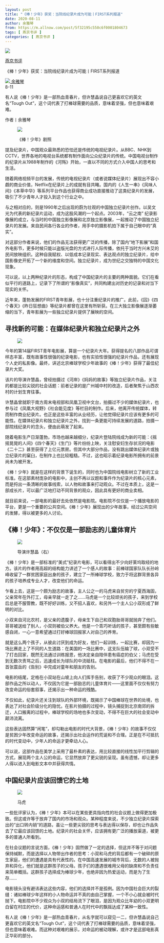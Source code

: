 ```yaml
---
layout: post
title: "《棒！少年》获奖：当院线纪录片成为可能丨FIRST系列报道"
date: 2020-08-11
author: 余雅琴
from: https://m.allnow.com/post/5f32195c550c6f0001804673
tags: [ 燕京书评 ]
categories: [ 燕京书评 ]
---
```


<div class="main" data-v-7f77c10f="" data-v-c130297e="">
 <div class="head-img-wrap" data-v-7f77c10f="">
  <img class="head-img" data-v-7f77c10f="" src="//img.allhistory.com/5f32132a550c6f0001804652.jpg?imageView2/2/w/750"/>
  <!-- -->
 </div>
 <div class="column-wrap" data-v-7f77c10f="">
  <p class="column" data-v-7f77c10f="">
   <a class="column-link" data-v-7f77c10f="" href="/column/199">
    燕京书评
   </a>
   <!-- -->
  </p>
  <p class="title" data-v-7f77c10f="">
   《棒！少年》获奖：当院线纪录片成为可能丨FIRST系列报道
  </p>
 </div>
 <div class="author-wrap" data-v-7f77c10f="">
  <div class="left" data-v-7f77c10f="">
   <a class="single-avatar" data-v-7f77c10f="" href="/user/1053313">
    <img data-v-7f77c10f="" src="//pic.allhistory.com/T1LXCCBgET1RCvBVdK.jpg?imageView2/2/w/64"/>
   </a>
   <a class="single-name" data-v-7f77c10f="" href="/user/1053313">
    余雅琴
   </a>
   <div class="icon" data-v-7f77c10f="">
   </div>
  </div>
  <div class="time" data-v-7f77c10f="">
   8-11
  </div>
 </div>
 <div class="abstract-wrap" data-v-7f77c10f="">
  <p class="abstract" data-v-7f77c10f="">
   有人说《棒！少年》是一部热血青春片，但许慧晶说自己更喜欢它的英文名“Tough Out”，这个词代表了打棒球需要的品质，意味着坚强，但也意味着艰难。
  </p>
 </div>
 <div data-v-7f77c10f="" id="article-content">
  <p>
  </p>
  <p>
   作者丨余雅琴
  </p>
  <p>
  </p>
  <figure class="image-box dls-image-block dls-media-image">
   <img src="//img.allhistory.com/5f3212c4851391000133d829.jpg?imageView2/2/w/800"/>
   <figcaption class="dls-image-capture">
    <p>
     《棒！少年》剧照
    </p>
   </figcaption>
  </figure>
  <p>
  </p>
  <p>
   提及纪录片，中国观众最熟悉的恐怕还是传统的电视纪录片。从BBC、NHK到CCTV，世界各地的电视台系统都有制作面向公众纪录片的传统。中国电视台制作的纪录片从1988年制作的《河殇》开始，一直以不同的方式介入中国人的思考和生活。
  </p>
  <p>
  </p>
  <p>
   随着网络视频平台的发展，传统的电视纪录片（或者说媒体纪录片）展现出不容小觑的商业价值，Netflix在纪录片上的成就有目共睹。国内的《人生一串》《风味人间》《本草中华》等系列平台作品也获得商业成功直接推动了这类纪录片的发展，吸引了不少青年人才投入到这个行业之中。
  </p>
  <p>
  </p>
  <p>
   与之相对应的，则是1990年之后出现的蔚为壮观的中国独立纪录片创作。以吴文光为代表的新纪录片运动，成为这股风潮的一个起点。2003年，“云之南” 纪录影像展的成立，与当时的中国独立影像展和北京独立影像展，一起推动了中国独立纪录片的发展。来自民间各行各业的作者，用手中的摄影机拍下属于自己眼中的“真实”。
  </p>
  <p>
  </p>
  <p>
   对这部分作者来说，他们的作品无法获得更广泛的传播，除了国内“地下影展”和国外电影节，更多时候只能以盗版光盘的方式进行人际传播，依托于当时方兴未艾的民间放映组织。这种自我赋权、以低成本记录现实、表达观点的独立纪录片，给中国影像史开拓了一个新的维度和空间。独立纪录片，成为世纪之交独特的中国文化现象。
  </p>
  <p>
  </p>
  <p>
   可以说，以上两种纪录片的形态，构成了中国纪录片的主要的两种面貌。它们在看似平行的道路上，记录下了所谓的“影像真实”，共同构建出对历史的记录和对当下现实的关怀。
  </p>
  <p>
  </p>
  <p>
   近年来，蓬勃发展的FIRST青年影展，也十分注重纪录片的推广。此前，《囚》《四个春天》《昨日狂想曲》等纪录片都曾在这里有所斩获。在三大独立影像展逐渐萎缩的当下，青年影展为一些独立纪录片提供了展映的空间。
  </p>
  <p>
  </p>
  <h2>
   寻找新的可能：在媒体纪录片和独立纪录片之外
  </h2>
  <p>
  </p>
  <figure class="image-box dls-image-block dls-media-image">
   <img src="//img.allhistory.com/5f3212c5851391000133d82a.jpg?imageView2/2/w/800"/>
   <figcaption class="dls-image-capture">
    <p>
    </p>
   </figcaption>
  </figure>
  <p>
  </p>
  <p>
   今年的第14届FIRST青年电影展，算是一个纪录片大年。获得提名的八部作品可谓样态丰富，既有故事性很强的纪录电影，也有实验性很强的纪录片作品，还有展现个人史的私影像。最终，讲述北京棒球学校少年故事的《棒！少年》获得了最佳纪录片大奖。
  </p>
  <p>
  </p>
  <p>
   该片的导演许慧晶，曾经拍摄过《河岸》《妈妈的故事》等独立纪录片作品，关注的都是比较尖锐的社会话题：前者记录的是广州城中村的改造，后者聚焦于山西农村的计划生育往事。
  </p>
  <p>
  </p>
  <p>
   许慧晶曾就职于南方周末电视部和凤凰卫视中文台，拍摄过不少的媒体纪录片，也参与过《凤凰大视野》《社会能见度》等栏目的制作。后来，他离开传统媒体，转而制作商业纪录片。也正是这些丰富的从业经历，让他觉得纪录片应该有更多的可能性。在媒体纪录片和独立纪录片之外，找到一条更能可持续发展的道路，拍摄一部院线纪录片的念头，便由此萌发了起来。
  </p>
  <p>
  </p>
  <p>
   随着电影生产日渐蓬勃，市场也越来越细分，纪录片登陆院线成为新的可能：《摇摇晃晃的人间》《四个春天》《生门》等片纷纷上映，关注慰安妇生存状况的电影《二十二》甚至获得了上亿元票房。但其中大部分作品，没有跳出媒体纪录片或独立纪录片的窠臼，在制作上也比较粗糙。不过，这也昭示着纪录电影所拥有的前景尚未为被开发。
  </p>
  <p>
  </p>
  <p>
   《棒！少年》就是在这样的背景下诞生的，同时也为中国院线电影树立了新的工业标准。在这部素材庞杂的电影中，主创不再以议题和事件作为纪录片的核心元素，而是捋出一条清晰的故事线索，以人物和故事来打动观众。不过在本质上，这是一部成长片，可以最广泛地打动不同背景的观众，因此具有更好的商业卖相。
  </p>
  <p>
  </p>
  <p>
   就目前来说，一部电影的最好去处依然是电影院。电影院不仅仅是一个播放电影的平台，更是一个重要的公共空间。《棒！少年》展现出的少年故事，经过公共空间的发酵，得以被更多的人讨论。
  </p>
  <p>
  </p>
  <h2>
   《棒！少年》：不仅仅是一部励志的儿童体育片
  </h2>
  <p>
  </p>
  <figure class="image-box dls-image-block dls-media-image">
   <img src="//img.allhistory.com/5f3212c5550c6f0001804650.jpg?imageView2/2/w/800"/>
   <figcaption class="dls-image-capture">
    <p>
     导演许慧晶（右）
    </p>
   </figcaption>
  </figure>
  <p>
  </p>
  <p>
   《棒！少年》是一部标准的“美式”纪录片电影，可以看得出不少向好莱坞取经的地方。该片的作者用高超的结构能力讲述了一个感人的故事：前棒球国家队队长孙岭峰收留了一群贫困家庭出身的孩子，建立了一所棒球学校，致力于将这群背景各异的孩子培养成专业人才，改变他们的命运。
  </p>
  <p>
  </p>
  <p>
   乍看上去，这是一个颇为励志的故事，主人公之一的马虎来自贫穷的宁夏西海固，父亲常年在外打工，母亲早就一走了之……马虎是一个比较顽劣的孩子，来到学校后总是不服管教，既不好好训练，又不招人喜欢，和另外一个主人公小双形成了鲜明的对比。
  </p>
  <p>
  </p>
  <p>
   小双来自河北农村，是父亲的遗腹子，母亲生下自己和双胞胎哥哥就抛弃了他们。哥哥被送给了别人，小双则被伯父养大。他是一个乖巧听话的孩子，甚至颇有些敏感自闭，一心一意希望通过打好棒球回报家人对自己的养育。
  </p>
  <p>
  </p>
  <p>
   就是这么两个孩子，从彼此讨厌到成为好友，他们一起训练，一起比赛，却因为一场比赛走上了不同的人生道路：在美国的一场比赛中，这支队伍输了球，小双受不了打击回家，既然无法通过训练报恩，他决定亲自陪伴患有癌症的伯父；马虎在受到无数次责骂之后，迅速成长为球队的中流砥柱。在电影的最后，他们不得不在一首张震岳的《告别》中完成对童年和朋友的告别。
  </p>
  <p>
  </p>
  <p>
   电影的结尾，定格在小双站在山坡上向人们挥手告别，收获了不少观众的眼泪。这部作品之所以动人，不仅因为它是一部励志的儿童体育片——这里面不仅仅有努力改变命运的俗套叙事，还揭示出一种命运的残酷。
  </p>
  <p>
  </p>
  <p>
   不仅如此，纪录片还关注到球队的外部环境，既揭示了中国棒球在世界的处境，也表达了对社会阶级分化的隐忧。在影片拍摄的过程中，镜头捕捉到北京南郊的拆迁，人口搬离的过程中，棒球学校的场地也多次变动，不得不在巨大的社会变动中颠沛流离。
  </p>
  <p>
  </p>
  <p>
   这些表达固然算“闲笔”，却勾勒出电影的时代大背景，《棒！少年》的故事不仅仅是贫困少年改变命运的故事，还揭示出社会运作的荒诞和不合理。正是在不可抵抗的时代变动中，少年人的命运才更牵动人心。
  </p>
  <p>
  </p>
  <p>
   可以说，这部作品在美学上采用了最朴素的表达，用比较直接的线性加平行剪辑的方式，展现两个主人公的命运，它显然放弃了更尖锐的呈现。虽有遗憾，却让更多人得以进入到电影文本中并获得共情。
  </p>
  <p>
  </p>
  <h2>
   中国纪录片应该回馈它的土地
  </h2>
  <p>
  </p>
  <figure class="image-box dls-image-block dls-media-image">
   <img src="//img.allhistory.com/5f3212c6550c6f0001804651.jpg?imageView2/2/w/800"/>
   <figcaption class="dls-image-capture">
    <p>
     马虎
    </p>
   </figcaption>
  </figure>
  <p>
  </p>
  <p>
   一些批评家认为，《棒！少年》本可以在某些更具指向性的社会议题上做得更加极致。但这或许等于放弃了国内的市场和观众。某种程度来说，不少独立纪录片探索出的“出口转内销”的道路，虽让一些更尖锐的思考与表达得以保存，却也让作品失去了它最应该回馈的土地。纪录片的社会关怀，应该拥有更广泛的播放渠道，被更多的普通人所看到。
  </p>
  <p>
  </p>
  <p>
   在社会议题的言说方面，《棒！少年》固然做了一定的选择，但这并不等于对问题保持缄默，而是选择以人物带出作者的思考：小双和马虎的背后都有一个破碎的原生家庭，他们的遭遇是具有代表性的。在中国高速发展的城市背后，无数的人被抛弃和异化，他们就是这群孩子的父母。孩子们的遭遇很难用父母的缺席和不负责任来简单概括。这群孩子选择成为棒球少年，也绝非因为热爱运动，而是为了生存……
  </p>
  <p>
  </p>
  <p>
   电影镜头没有避讳表达这些内容，他们的选择并不是孤例。因为中国社会巨大的裂缝：诸如棒球少年这样的小人物命运并不真的由自己掌握，一个不小心就会被时代抛下。电影院中不少观众为小双的结局流下了眼泪，是因为观众比年幼的小双更明白留在村庄的代价，这种命运感和普通人在时代中的飘摇达成了某种一致性。
  </p>
  <p>
  </p>
  <p>
   有人说《棒！少年》是一部热血青春片，从名字就可以窥见一二，但许慧晶说自己更喜欢它的英文名“Tough Out”，这个词代表了打棒球需要的品质，意味着坚强，但也意味着艰难。而这种对艰难的展示，对命运的被动理解，或许才是这部电影真正华彩的部分。
  </p>
 </div>
</div>

